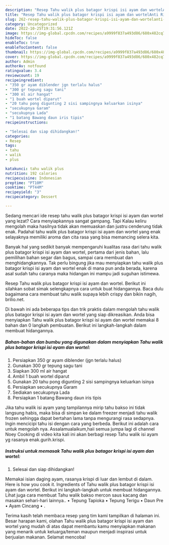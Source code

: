 ```yaml
---
description: "Resep Tahu walik plus batagor krispi isi ayam dan wortelAnti Ribet, Sempurna"
title: "Resep Tahu walik plus batagor krispi isi ayam dan wortelAnti Ribet, Sempurna"
slug: 262-resep-tahu-walik-plus-batagor-krispi-isi-ayam-dan-wortelanti-ribet-sempurna
category: Uncategorized
date: 2022-10-25T19:31:56.121Z
image: https://img-global.cpcdn.com/recipes/a9999f837a493d86/680x482cq70/tahu-walik-plus-batagor-krispi-isi-ayam-dan-wortel-foto-resep-utama.jpg
hideToc: false
enableToc: true
enableTocContent: false
thumbnail: https://img-global.cpcdn.com/recipes/a9999f837a493d86/680x482cq70/tahu-walik-plus-batagor-krispi-isi-ayam-dan-wortel-foto-resep-utama.jpg
cover: https://img-global.cpcdn.com/recipes/a9999f837a493d86/680x482cq70/tahu-walik-plus-batagor-krispi-isi-ayam-dan-wortel-foto-resep-utama.jpg
author: Admin
authorAv: notfound
ratingvalue: 3.4
reviewcount: 19
recipeingredient:
- "350 gr ayam diblender jgn terlalu halus"
- "300 gr tepung sagu tani"
- "300 ml air hangat"
- "1 buah wortel diparut"
- "20 tahu pong digunting 2 sisi sampingnya keluarkan isinya"
- "secukupnya Garam"
- "secukupnya Lada"
- "1 batang Bawang daun iris tipis"
recipeinstructions:

- "Selesai dan siap dihidangkan!"
categories:
- Resep
tags:
- tahu
- walik
- plus

katakunci: tahu walik plus 
nutrition: 192 calories
recipecuisine: Indonesian
preptime: "PT10M"
cooktime: "PT44M"
recipeyield: "3"
recipecategory: Dessert

---
```



Sedang mencari ide resep tahu walik plus batagor krispi isi ayam dan wortel yang lezat? Cara menyiapkannya sangat gampang. Tapi Kalau keliru mengolah maka hasilnya tidak akan memuaskan dan justru cenderung tidak enak. Padahal tahu walik plus batagor krispi isi ayam dan wortel yang enak selayaknya memiliki aroma dan cita rasa yang bisa memancing selera kita.


Banyak hal yang sedikit banyak mempengaruhi kualitas rasa dari tahu walik plus batagor krispi isi ayam dan wortel, pertama dari jenis bahan, lalu pemilihan bahan segar dan bagus, sampai cara membuat dan menghidangkannya. Tak perlu bingung jika mau menyiapkan tahu walik plus batagor krispi isi ayam dan wortel enak di mana pun anda berada, karena asal sudah tahu caranya maka hidangan ini mampu jadi suguhan istimewa.

Resep Tahu walik plus batagor krispi isi ayam dan wortel. Berikut ini silahkan sobat simak selengkapnya cara untuk buat hidangannya. Baca dulu bagaimana cara membuat tahu walik supaya lebih crispy dan bikin nagih, brilio.net.


Di bawah ini ada beberapa tips dan trik praktis dalam mengolah tahu walik plus batagor krispi isi ayam dan wortel yang siap dikreasikan. Anda bisa menyiapkan Tahu walik plus batagor krispi isi ayam dan wortel memakai 8 bahan dan 0 langkah pembuatan. Berikut ini langkah-langkah dalam membuat hidangannya.

<!--inarticleads1-->

##### Bahan-bahan dan bumbu yang digunakan dalam menyiapkan Tahu walik plus batagor krispi isi ayam dan wortel:

1. Persiapkan 350 gr ayam diblender (jgn terlalu halus)
1. Gunakan 300 gr tepung sagu tani
1. Siapkan 300 ml air hangat
1. Ambil 1 buah wortel diparut
1. Gunakan 20 tahu pong digunting 2 sisi sampingnya keluarkan isinya
1. Persiapkan secukupnya Garam
1. Sediakan secukupnya Lada
1. Persiapkan 1 batang Bawang daun iris tipis


Jika tahu walik isi ayam yang tampilannya mirip tahu bakso ini tidak langsung habis, maka bisa di simpan ke dalam freezer menjadi tahu walik frozen sehingga dapat bertahan lama tanpa mengurangi rasa sedapnya. Ingin mencicipi tahu isi dengan cara yang berbeda. Berikut ini adalah cara untuk mengolah nya. Assalamualaikum,haii semua jumpa lagi di channel Noey Cooking di video kita kali ini akan berbagi resep Tahu walik isi ayam yg rasanya enak.gurih.krispi. 

<!--inarticleads2-->

##### Instruksi untuk memasak Tahu walik plus batagor krispi isi ayam dan wortel:


1. Selesai dan siap dihidangkan!

Memakai isian daging ayam, rasanya krispi di luar dan lembut di dalam. Here is how you cook it. Ingredients of Tahu walik plus batagor krispi isi ayam dan wortel. Berikut ini langkah-langkah untuk membuat hidangannya. Lihat juga cara membuat Tahu walik bakso mercon saus kacang dan masakan sehari-hari lainnya.. • Tepung Tapioka • Tepung Terigu • Daun Pre • Ayam Cincang • . 

Terima kasih telah membaca resep yang tim kami tampilkan di halaman ini. Besar harapan kami, olahan Tahu walik plus batagor krispi isi ayam dan wortel yang mudah di atas dapat membantu kamu menyiapkan makanan yang menarik untuk keluarga/teman maupun menjadi inspirasi untuk berjualan makanan. Selamat mencoba!
